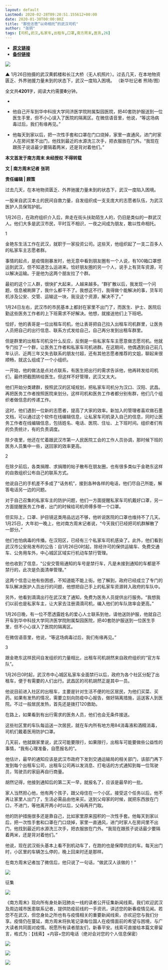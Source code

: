 ```yaml
---
layout: default
Lastmod: 2020-02-28T09:20:51.155612+00:00
date: 2020-01-30T00:00:00Z
title: "那些志愿“以命相托”的武汉司机"
author: "张玥"
tags: [司机,武汉,私家车,出租车,口罩,南方周末,医务,26]
---
```


* [**原文链接**](http://mp.weixin.qq.com/s?__biz=Njk5MTE1&mid=2652403704&idx=2&sn=7776c9522bb8c4c074af6c19b0408da3&chksm=33d98a7c04ae036a0e050fddda993434655bac4a100aa734c60ebf49396f1271140e26623a53#rd)
* [**备份链接**](https://archive.vn/EO369)


![](/images/post/68b854aa15e8fd04a1f5e6b13ae78936.jpg)

****************▲**************** 1月26日拍摄的武汉黄鹤楼和长江大桥（无人机照片）。过去几天，在本地物资匮乏、外界驰援力量未到的状态下，武汉一度陷入困境。 （新华社记者 熊琦/图）

  

全文共****4201****字，阅读大约需要**8**分钟。

*     
    
*   他自己开车到华中科技大学同济医学院附属梨园医院，把40套防护服送到一位医生手里，但不小心误入了医院的隔离区。在微信语音里，他说，“等这场病毒过后，我们有缘再见。”
    

*   他每天到家以后，把一次性手套和口罩在门口烧掉，家里一直通风，进门时家人在房间里不出门，他找到最近的水源洗三次手，把衣服放在门外。“我现在跟孩子说话最少要隔着两米，还是背对着他们。”
    

  

**本文首发于南方周末 未经授权 不得转载**

**文 | 南方周末记者 张玥**

**责任编辑 | 顾策**

  

过去几天，在本地物资匮乏、外界驰援力量未到的状态下，武汉一度陷入困境。

  

一股来自武汉本土的民间自救力量，自发组织成一支支庞大的志愿者队伍，为武汉医护人员保驾护航。

  

1月26日，在政府组织介入后，奔走在街头扶助陌生人的，仍旧是类似的一群武汉人。他们大多是武汉市民，平时互不相识，一夜之间成为朋友，敢以性命相托。

  

1

  

金艳东生活工作在武汉，就职于一家投资公司。这些天，他组织起了一支二百多人的私家车主志愿者群。

  

事情的起点，是疫情刚暴发时，他无意中看到朋友圈有一个人说，有100箱口罩想运到武汉，但不知道怎么运进来。恰好朋友圈的另一个人，说手上有货车资源，可以解决运输。于是他为这两个朋友拉了个群。

  

最初的这个三人群，很快扩大起来，人越来越多。“群扩散以后，我发现一个问题，信息被刷屏了，我什么都干不了。我想这不行，我得做个能解决的事，货车司机涉及公安、交管、运输这一块，我没这个资源，解决不了。”

  

1月24日左右，武汉市的市民基本上都封在家里不出门了，而医生、护士、医院后勤这些医务工作者的上下班需求不好解决。他想，就接送他们上下班吧。

  

恰好，他的表哥是一位出租车司机，他让表哥把自己拉入出租车司机群里，让医务人员把自己的出行信息、联系方式发给自己，自己再分发到出租车群里。

  

但是群里的出租车司机没什么反应，反倒是一些私家车车主愿意做志愿司机。他就专门拉了一个群，让医务工作者和私家车司机进群。在这期间，他偶遇到自己前几年认识、近两三年又失去联系的朋友付超，还有其他志愿者推荐的文姐，聊起来很顺畅，就这么组成了一个小组织。

  

一开始，他的做法是点对点联系，有医生把出行的需求告诉他，他再转发给司机们，最终把截图转给医生。但这样不好管理，武汉又太大。

  

他们开始分类建群，按照武汉的区域规划，把私家车司机分为汉口、汉阳、武昌。再把医务工作者按照医院来划分。这样司机和医务工作者都分别有群，他们几个组织者做信息的传递工作。

  

这时，他们遇到一位新的志愿者，提高了大家的效率。新加入的管理者喜欢做石墨文档，可以通过这个软件在线编辑信息，让私家车司机录入自己的信息，同时让医务工作者在线编辑信息，包括姓名、电话、医院、住址、上下班时间。组织者们有的负责统计，有的负责调度。

  

除夕夜里，他还在忙着跟武汉市第一人民医院工会的工作人员协调，那时候下班的医务人员集中一些，送回家的效率更高。

  

2

  

在除夕前后，各类捐赠、求捐赠的帖子散布在朋友圈，也有很多类似于金艳东这样的自救组织公布自己的联系方式。

  

他说自己的手机差不多成了“话务机”，接到各种各样的电话，他们尽自己所能，解答电话另一边的问题。

  

对于自己召集的私家车主的防护问题，他们一方面提醒私家车司机戴好口罩，另一方面提醒医务工作者，出门的时候给司机师傅多带一个口罩。

  

但实际上，口罩、护目镜这类用品远远不够，他听说医院的口罩也维持不了几天。1月25日，大年初一晚上，他对南方周末记者说，“今天我们已经把司机群解散了一部分。”

  

他们也怕病毒的传播。在汉阳区，已经有三个私家车司机感染了。此外，他们看到武汉市公安局发布的公告：自1月26日0时起，除经许可的保供运输车、免费交通车、公务用车外，中心城区区域实行机动车禁行管理。

  

他也收到了信息，“公安交管局通知的车号是禁行车，凡是未接到通知的车都是不禁行的，此次是负面清单管理。”

  

这两个信息让他有些困惑，不知道能不能上街。他了解到，政府已经成立了专门的车队解决医护人员出行的问题，他想把自己手上的私家车资源转入政府的车队中。

  

另外，他看到滴滴出行在武汉发了通知，免费为医务人员提供出行服务。“我想我们以前也是私家车主，让大家去注册滴滴司机，编入他们的车队效率会更高。”

  

1月26日晚，有一位不愿透露姓名的爱心人士联系到他，请他送防护服，他就自己开车到华中科技大学同济医学院附属梨园医院，把40套防护服送到一位医生手里，但不小心误入了医院的隔离区。

  

在微信语音里，他说，“等这场病毒过后，我们有缘再见。”

  

3

  

跟金艳东这样民间自发组织的力量相比，出租车司机胡然来自政府组织的“官方车队”。

  

1月26日0时起，武汉市中心城区私家车全面禁行以后，政府为各个社区分配了出租车，便于有需要的人们出行。武昌区的司机胡然正是其中一员。

  

他说目前进入社区的出租车，主要是针对生活不便的社区居民，为他们买菜、买药。如果有发热的情况，需要立刻向防疫中心报告，做好隔离措施，运送客人到医院。不过一般居民发热，首先还是拨打120救助。

  

在路上，如果看到有出行需求的医务人员，他们也会无条件接送。

  

这些社区里的车队每运送一次居民，就在车内所有地方用84消毒液和酒精消毒，司机们戴着医用防护口罩。

  

几天前，他就跟家里说，武汉可能要限行，如果限行，出租车可能要做些公益性的事情，“我有心理准备，自愿报名的”。

  

他估计，最早的通知应该是武汉市政府下发到交通运输局的相关部门，该部门再下发到每个出租车公司，出租车公司再以发消息、打电话的方式通知到每一位驾驶员，驾驶员的家庭再自行商量。

  

胡然记得，他接到通知后的第二天一早，就报名了，应该是最早的一批。

  

家人当然担心他，他有两个孩子，跟父母住在一个小区。接受这个任务以后，他不再让家里人出门了，生活必需品由他来买。送到父母家的时候，就把东西放在门口，不进门，等他离开两小时以后，父母再开门取。

  

他的防护措施很多还是靠自己，比如家里原来囤积的一次性手套。他每天到家以后，把一次性手套和口罩在门口烧掉，家里一直通风，进门时家人在房间里不出门，他找到最近的水源洗三次手，把衣服放在门外。“我现在跟孩子说话最少要隔着两米，还是背对着他们。”

  

他说，现在武汉街头基本上看不到机动车了，在跑的也是保障供应的车。每天出门时，小区里的车辆怎么停的，晚上回来时还是那样。

  

在南方周末记者加了微信后，他只说了一句话，“做武汉人该做的！”

  

![](/images/post/458f0f5b0676eb7f1a31039be5e9fa15.jpg)

征集

  

![](/images/post/6c682736f28f926572665e56db3af054.jpg)

《南方周末》现向所有身处新冠肺炎一线的读者公开征集新闻线索。我们欢迎武汉及周边城市医患联系记者，提供防疫前线的一手资讯，讲述您的新春疫情见闻。若您不在武汉，但您身处之所也有与疫情相关的重要新闻线索，亦欢迎您与我们分享。疫情仍在蔓延，南方周末将执笔记录每位国人在疫情面前的希望与困境，与广大读者共同面对疫情。祝愿所有读者朋友们，新春平安。线索可直接给本篇文章留言，格式为：【线索】+内容+您的电话（绝对会对您的个人信息保密）

  

  

  

[![](/images/post/92d390ec60a19857cb06cdd9e9468a06.jpg)](http://www.infzm.com/content/174984?from=nfzmwx)

  

  

![](/images/post/199619e2636ae24ac70fc2cc00baaa25.jpg)

[![](/images/post/bc640b661b3af328e341d4a933e27fc5.jpg)](http://www.infzm.com/wap/#/vip?plnl=104)

